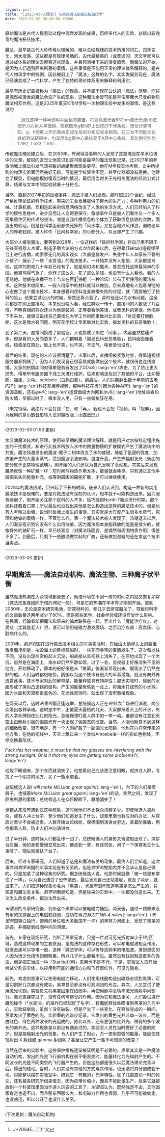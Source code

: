```yaml
---
layout: post
title: "[2023-03-03更新] 从原始魔法到魔法扭结技术"
date: 2023-02-02 00:40:00 +0800
---
```


原始魔法是古代人民劳动过程中偶然发现的成果，历经多代人的实验，总结出较完善的魔法扭结技术。

魔法，最早是古代人称呼难以理解的、难以总结规律的技术所用的词汇。四季变化、河水涨落，这些都是有规律可循的，古代最精英的（或普通的）天文学家可以通过成体系的理论去解释这些现象，并且预测接下来的演变趋势。而魔法的开始，是因为人们遇到匪夷所思的事情，这些事情是不能用正常的理论体系解释的，是古代人物理学中的特例，因此被冠上了「魔法」这样的名字。其实发展到现在，魔法已经演变成了一门科学，产生了独特的理论体系用来解释和利用它。

最早有历史记载被称为「魔法」的现象，并不属于现在公认的「魔法」范畴，而只是偶然被激发的魔法余波产生的现象，这种魔法余波可能是宇宙层面大尺度的物质魔法相互作用。这是2025年夏天K市M学校一次物理实验中发生的事情，是这样说的

> ...通过这样一种半透明平面镜的装置，将氦氖激光器632nm激光光源(d)依图示方向射入平面镜，观察图示g和h屏上出现的干涉条纹。理论计算可知，g、h两屏上所示条纹正规化后的分布应完全相同。在三台不同批次仪器的测试结果中，均显示出g屏中心条纹亮于h屏中心条纹，其比例分别为1.392, 1.533, 1.510...

传统魔法理论建立后，在2053年，有闲得没事幹的人发现了这篇淹没在学术垃圾中的文章，敏锐的直觉让他意识到这可能是最早的魔法现象记录，比2027年的养鱼池塘上魔法引发气流导致的蜻蜓聚集现象更早。他在M学校实地考察，文中所提到的物理实验室仍然完好无损，可能是学校资金不足，甚至仪器都没有更换。他建立了模型，用电脑模拟復现当时的情况，最后用当时关于光相关魔法的经验公式计算，结果与文本中的实验结果十分符合。

当然，直到2027年初的鱼塘事件，魔法才被人们发现。那时超过2个世纪，经过严格推理论证的科学技术，带来的工业发展提供了巨大的生产力；各种利用力的机械、计算机器、互相连起来的信息网络改变了人类的生活方式。人们已经陷入了科学的惯性思维中，进步反而让人变得更保守。鱼塘事件只是被人们看作又一个多人密集居住区的传递的说法，或是自我传播信息的个体为了获取信息接收的次数，而造出的假话。倒是在科学面前都快死掉的「风水学」又在当地兴风作浪，骗取老年人的养老钱财。被人称作「民间科学家」的小部分人，对此却产生了兴趣。

大部分人接受魔法，要等到2028年，一位这样的「民间科学家」将自己用不限于花钱买机器人*水军*、制造矛盾言论的方式*炒作*起来以后，在得晕(Tektuk)短视频平台上进行直播，向寥寥无几的真实观众（大都是暴发户、失业中年人和家长不管的小孩子）展示了一项「水变油」的魔法技术。一开始并没有人相信，大家都是骂他，这样的把戏几十年前已经有了，就是用幻术和魔术、甚至找托这样最简单的手段。他被骂得气急了，炒作了这么久，花了这么多钱，也没有什么人看他，看的人还骂他。他就在直播平台上当众在百𭙎[^1]铁耙（一种论坛）公布了所使用的魔法技术。这种技术很简单，一般人用家中的材料就可以做到。后来真地有人抱着*锤*他的心态做了这个魔法技术，本身想着和民科连麦直播失败的过程，就「狠狠地打了民科的脸」，结果尝试点火的时候，居然还真点着了，弄的他还以为水有问题。这全程都是在网上直播呢，本来也没啥人看，经过群众一传十，直播间的人数涨了几百倍，不明真相的群众还以为他是装的，正等着看他笑话，或者民科的笑话。他搞得下不来台，就保证说找自己要找在大学工作的同事做对比实验，「肯定要打他脸呢，这次是我水有问题，明天在学校让专家做对比实验，揭发民科的丑恶嘴脸！」

到了第二天，直播间换成了实验室，人也换成了那位「同事」，内容虽然枯燥许多，但是看的人反而更多了，人们都喊着「揭发民科丑恶嘴脸」，民科画面连着线，稳稳坐在原处，脸上也不笑，也不哭，不生气，啥表情也没有。

最后的结果，现在的人应该很清楚了。出事以后，直播间被紧急封禁，得晕短视频服务器都拥堵了，因为人们发现自己很容易就能做出这个技术，就纷纷也连线直播。大家的热情如同对得晕服务器发出了*DDoS*{: lang='en'}攻击，为了防止更大损失，得晕所有服务器下线三天进行维护。后来影响波及到了其他的平台，比如慢脚、猫齿、头龟、belebele（白赖白赖）。到最后，人们只能翻出数十年前的古老*P2P*{: lang='en'}科技互相传视频，那种科技在当时因为各种*APP*{: lang='en'}的资源垄断，还有*ipv4*{: lang='en'}运营商级大内网和*ipv6*{: lang='en'}地址审查和防火墙，早都过时了，根本没人用，只有一些偏执狂在用。

（未完待续，我绝对不会打错「在」和「再」，我也不会把「视频」叫「视屏」，因为我用的是[小鹤音形](https://www.flypy.com/)输入法的魔改版[「小蝶音形」](https://github.com/geezmolycos/flutterpy)）

[^1]: U+2D64E，⿸广又

---
(2023-02-03 01:53 更新)

水变油魔法技术的原理，使用较早期的魔法理论解释，就是用户对水按特定程序施加的干扰模式，和进行此技术所放入水中的微量物质的扩散模式产生了魔法场中的共振。魔法场激发出的魔波-魔子二相体改变了水的成键，降低了氢键的强度，加热後产生的大量水蒸气，受到魔波余波影响，温度升高，产生热辐射发光（後面的部分属于正常物理范畴）。刚开始的人们还以为自己发明了永动机，其实后来发现魔场就像一种矿藏一样：短时间与物质作用太多，能量就会耗尽。只有通过其他手段把丢失的能量补充，或等到周围的魔能扩散，才可以继续使用。

2028年的魔法热潮，只兴起了不长的时间，後来人们认识到，构造一种新的实用魔法技术是很难的，要是对魔法没有深刻的认识，根本就不可能构造出来。因为服务器崩了，刚开始关注那个民科的人不多，恰巧碰到North-7脑炎流行时期，那个民科还戴着口罩；所以最后也没找出来他是怎么构造出这样的魔法技术的。但是也有人考察过鱼塘，说当时鱼塘上发生的事情，其实就是大尺度产生很多水蒸气，原理和他做的事情一样。不管怎么样，第一个魔法技术被人发现了。热潮退去以后，人们渐渐意识到它没有什么实用价值，因为魔法场本身能释放的能量是很少的，就像野外的铀矿石一样，早已经衰变（对魔法场而言，是偶然和周围物质作用）得差不多了。到最后，只剩下一些酿酒做饮料的厂商，还有做加湿器的还在拿这个技术当卖点。

---

(2023-03-03 更新)

## 早期魔法——魔法自动机构、魔法生物、三种魔子状平衡

虽然魔法热潮在大众领域都退去了，网络环境在不到一周的时间之内就又恢复如常（魔法现象就如同所谓的*网红*一般），可是它的热潮在学术界才刚刚开始。直到2030年，无论是原本研究电池，研究材料的，都几乎去研究魔法了，导致材料学的文章数量这两年减少了80%。但是那些医学、社会学领域还没有受什么影响。在民间，行骗者却把魔法和原来的骗术联系在一起，弄出什么「魔能治疗仪」，对民众（尤其是老人）讲，说可以使用电磁力激发魔场，之后治疗疾病：高血压、心脏病什么的。

2031年，*鹅罗刹*国在进行魔法技术相关的军事实验时，在经由火箭弹头上的装置激发魔场能量，摧毁海上的目标舰船时，一些非同寻常的事情发生了。这次和以往不同，没有出现往常的起火沉没，船直接从监视器上消失了。在原地出现了一个大坑，虽然是在海面上，海水却仍然平静如常。过了一会，监视器上好像消失不见的地方，开始移动了，原本的船好像是从「帷幕」後渐渐显现出来。展现出了仍然完好的船。人们当时都很吃惊，鹅国以为这个技术有很大的军事潜能，就没有向外界透露此事。技术专家对此的解释是，能量释放具有特异性；那天实验时，碰到的水面形成了类似凸透镜的结构，产生的能量聚焦到一点上，将海水打成热的小水珠。因为水面和天空都是蓝色的，在远处观测时，就出现了海市蜃楼现象。

在两天以后，这时*米里煎*国正逢选举，总统候选人正在*白努力*广场进行演说，向公众发出各种承诺。这时是中午，正值夏天最热的几天，大家都擦着头上的汗水，有的人拿标牌挡住灿烂的阳光。总统保镖盯着人群中的一举一动。谁都没有注意到天空上由散射引起的偏振光有一块出现了偏振态的改变。当然，人眼也察觉不到这样的细微改变。很巧地是，有一个人刚好戴了一副偏光太阳镜，他也在向异常传来的地方看，在他的视线中，天空上飘过来一个类似Amoeba虫一样的彩虹色物体，不停变换着形状。

*Fuck this hot weather, it must be that my glasses are interfering with the strong sunlight. Or is it that my eyes are getting some problems?*{: lang='en'}

他取下眼镜来，那个东西就消失了。他想着自己应该更注意用眼，就挤过人群，寻找了一个阴凉的地方，买了一瓶水歇着。

总统候选人说*I will make MiLiJian great again!*{: lang='en'}，台下的人们举着牌子，也喊着*Make MiLiJian great again*{: lang='en'}的话，突然之间，发现了匪夷所思的事情：总统候选人在众目睽睽下，原地消失了！

保镖从来没有遇到过这种现象，这时候他们不比群众清醒多少。即使候选人被射杀，或有人冲上台子，至少他们知道发生了什么，规章里面也有应对的办法，从容应对至少不会被追责。人群开始议论纷纷，保镖围到演讲台旁边，拿着防暴盾，用枪指着人群，防止人们冲向演讲台。

过了半分钟，这时候人们都乱作一团了，总统候选人的身影又奇迹般出现了。演讲台后面，他的身影慢慢显现出来，他走到一旁，有些慌张，问了一下保镖发生什么事情了，随后就被扶下台了。

后来，经过专家研究，人们知道了这是和魔法有关的现象。最终人们会知道，这次事件和*鹅罗刹*国的军事实验是有关系的，但是*鹅罗刹*短期内并不会承认是自己做的，只是加紧了这种现象的研究。据总统候选人说，他那时候就像「被一块黑布罩住了一样」，以为自己遭受了恐怖袭击，最后发现自己还站着呢，就走了两步，就出来了。人们把这种现象命名为「黑罩」，*米里煎*国不知道黑罩是怎么产生的，只知道和魔法有关系。*鹅罗刹*倒是知道，但是後来的实验中，一次都没创造出来。无论怎么改变条件，都没法弄出来。

*米里煎*的专家研究後，判断这个黑罩可以被电磁力捕捉。两天後，通过一颗原来没有用的加速器上的电磁铁线圈，成功在离*白努力*广场5.4 *miles*{: lang='en'}（*米里煎*国特立独行，使用的单位和大多数国不一样）的黑努力河面上，发现了黑罩的踪迹，并捕捉到线圈中间的洞里。

首先，专家在现场研究，判断了黑罩无害，只是一片对可见光折射率小于1的区域，造成这种现象的主要原因，是魔法的这种存在形式，可以和电磁波相互作用，就像金属可以导电一般，这种「魔法导体」可以传导高频率的电磁波。罩到里面的人因为很少光线传到眼睛里，所以几乎什么都看不见。虽然没有找到制造更多的办法，但是把它当成一种「Starlite材料」来用也不是不行。于是，实验室人员开始尝试分割该实体，以应用到可能的通讯方向和飞行器红外、可见光隐身。

起先，考虑到黑罩可以使用电磁力移动，人们使用线圈构造出磁场去切割黑罩，可是切割好几次都没有成功，黑罩甚至都没有可观测到的形变。其次，人又尝试了使用激光切割。实验员先将黑罩固定在线圈中，再使用脉冲高功率激光照射中间部分。激光直接穿过了，没有任何可察觉的作用。因为它和魔法相关，人们尝试进行魔能操作（「水变油」的操作已经起好了名字），将魔能释放处瞄准到黑罩的几何中心，实验结束后，虽然丫没有破裂，但是产生了一些变化。在释放完成的一瞬间，
黑罩发出了黄色的光，实验室的光谱仪记录，它发出的黄色光并非单一波长，而是由红色、绿色两种波长的光组成的。除此以外，还有更强的红外光、微弱的多个波长的紫外光。这种现象是以前没有遇到过的，实验室人员在当时做好了必要的防护，但是能辐射出光的现象，令人们产生了担心，万一使用更强的能量，能促使其辐射出 X 射线或 gamma 射线呢？甚至让它产生一些不可预测的改变？

当然在后来的实验中，这些保护措施逐渐被证明是不必要的。黑罩其实是一种魔法自动机构，发出的光是飞行器机构在弱平衡衰变时，能量转化为光辐射产生的。不同波长的光是不同类型的飞行器产生的。但是这些都是很久以后魔法理论完善以后，得出的结论。当时，人们并没有其他的方式与其作用，也无法将其分割成若干块，只能整块摆在实验室中，研究它「有趣的」光学特性。除了几篇震动一时的论文，还有被各研究所借来借去，因为应用价值小，而且不能批量生产，后来它就被放到一个科普馆里面当作游人玩耍的工具了。*米里煎*认为，既然我造不出，其他国家肯定也造不出，而且那东西那么大，和电磁力作用也很弱，几乎不可能被偷走，也没啥用，所以公开了也没什么关系。

---

(下次更新：魔法自动机构)


